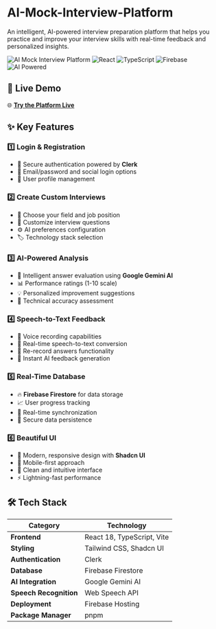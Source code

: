 # AI-Mock-Interview-Platform

An intelligent, AI-powered interview preparation platform that helps you practice and improve your interview skills with real-time feedback and personalized insights.

![AI Mock Interview Platform](https://img.shields.io/badge/Status-Live-success)
![React](https://img.shields.io/badge/React-18.x-blue)
![TypeScript](https://img.shields.io/badge/TypeScript-5.x-blue)
![Firebase](https://img.shields.io/badge/Firebase-10.x-orange)
![AI Powered](https://img.shields.io/badge/AI-Google%20Gemini-green)

## 🚀 Live Demo

🌐 **[Try the Platform Live](https://ai-interview-project-react.web.app)**

## ✨ Key Features

### 1️⃣ **Login & Registration**
- 🔐 Secure authentication powered by **Clerk**
- 📧 Email/password and social login options
- 👤 User profile management

### 2️⃣ **Create Custom Interviews**
- 🎯 Choose your field and job position
- 📝 Customize interview questions
- ⚙️ AI preferences configuration
- 🏷️ Technology stack selection

### 3️⃣ **AI-Powered Analysis**
- 🤖 Intelligent answer evaluation using **Google Gemini AI**
- 📊 Performance ratings (1-10 scale)
- 💡 Personalized improvement suggestions
- 🎯 Technical accuracy assessment

### 4️⃣ **Speech-to-Text Feedback**
- 🎤 Voice recording capabilities
- 📝 Real-time speech-to-text conversion
- 🔄 Re-record answers functionality
- 💬 Instant AI feedback generation

### 5️⃣ **Real-Time Database**
- 🔥 **Firebase Firestore** for data storage
- 📈 User progress tracking
- 🔄 Real-time synchronization
- 💾 Secure data persistence

### 6️⃣ **Beautiful UI**
- 🎨 Modern, responsive design with **Shadcn UI**
- 📱 Mobile-first approach
- 🌙 Clean and intuitive interface
- ⚡ Lightning-fast performance

## 🛠️ Tech Stack

| Category | Technology |
|----------|------------|
| **Frontend** | React 18, TypeScript, Vite |
| **Styling** | Tailwind CSS, Shadcn UI |
| **Authentication** | Clerk |
| **Database** | Firebase Firestore |
| **AI Integration** | Google Gemini AI |
| **Speech Recognition** | Web Speech API |
| **Deployment** | Firebase Hosting |
| **Package Manager** | pnpm |
